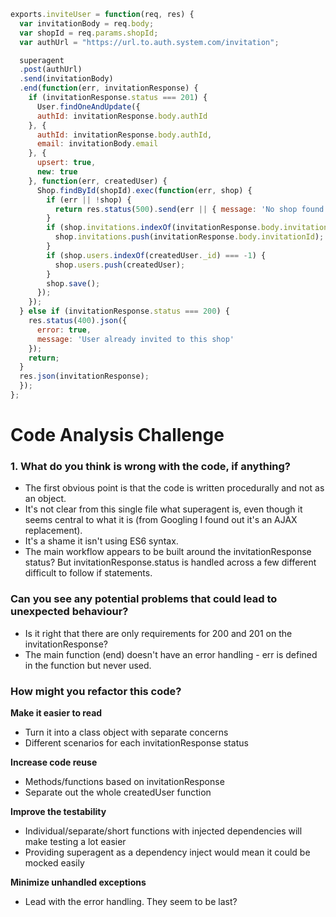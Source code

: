 ```js
exports.inviteUser = function(req, res) {
  var invitationBody = req.body;
  var shopId = req.params.shopId;
  var authUrl = "https://url.to.auth.system.com/invitation";

  superagent
  .post(authUrl)
  .send(invitationBody)
  .end(function(err, invitationResponse) {
    if (invitationResponse.status === 201) {
      User.findOneAndUpdate({
      authId: invitationResponse.body.authId
    }, {
      authId: invitationResponse.body.authId,
      email: invitationBody.email
    }, {
      upsert: true,
      new: true
    }, function(err, createdUser) {
      Shop.findById(shopId).exec(function(err, shop) {
        if (err || !shop) {
          return res.status(500).send(err || { message: 'No shop found' });
        }
        if (shop.invitations.indexOf(invitationResponse.body.invitationId)) {
          shop.invitations.push(invitationResponse.body.invitationId);
        }
        if (shop.users.indexOf(createdUser._id) === -1) {
          shop.users.push(createdUser);
        }
        shop.save();
      });
    });
  } else if (invitationResponse.status === 200) {
    res.status(400).json({
      error: true,
      message: 'User already invited to this shop'
    });
    return;
  }
  res.json(invitationResponse);
  });
};
```

# Code Analysis Challenge

### 1. What do you think is wrong with the code, if anything?

* The first obvious point is that the code is written procedurally and not as an object.
* It's not clear from this single file what superagent is, even though it seems central to what it is (from Googling I found out it's an AJAX replacement).
* It's a shame it isn't using ES6 syntax.
* The main workflow appears to be built around the invitationResponse status? But invitationResponse.status is handled across a few different difficult to follow if statements.

### Can you see any potential problems that could lead to unexpected behaviour?

* Is it right that there are only requirements for 200 and 201 on the invitationResponse?
* The main function (end) doesn't have an error handling - err is defined in the function but never used.

### How might you refactor this code?

**Make it easier to read**
* Turn it into a class object with separate concerns
* Different scenarios for each invitationResponse status

**Increase code reuse**
* Methods/functions based on invitationResponse
* Separate out the whole createdUser function

**Improve the testability**
* Individual/separate/short functions with injected dependencies will make testing a lot easier
* Providing superagent as a dependency inject would mean it could be mocked easily

**Minimize unhandled exceptions**
* Lead with the error handling. They seem to be last?
